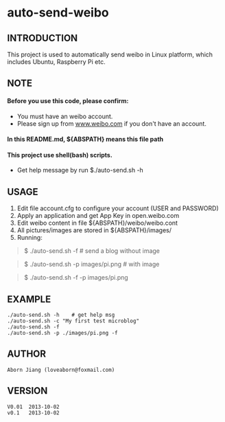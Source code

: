 auto-send-weibo
===============

## INTRODUCTION

This project is used to automatically send weibo in Linux 
platform, which includes Ubuntu, Raspberry Pi etc.

## NOTE
#### Before you use this code, please confirm:
* You must have an weibo account. 
* Please sign up from www.weibo.com if you don't have an account.

#### In this README.md, ${ABSPATH} means this file path

#### This project use shell(bash) scripts.
* Get help message by run $./auto-send.sh -h

## USAGE
1. Edit file account.cfg to configure your account (USER and PASSWORD)
2. Apply an application and get App Key in open.weibo.com
3. Edit weibo content in file ${ABSPATH}/weibo/weibo.cont
4. All pictures/images are stored in ${ABSPATH}/images/
5. Running: 

> $ ./auto-send.sh -f                # send a blog without image

> $ ./auto-send.sh -p images/pi.png  # with image

> $ ./auto-send.sh -f -p images/pi.png 

## EXAMPLE
	./auto-send.sh -h    # get help msg
    ./auto-send.sh -c "My first test microblog"
    ./auto-send.sh -f 
    ./auto-send.sh -p ./images/pi.png -f


## AUTHOR
    Aborn Jiang (loveaborn@foxmail.com)

## VERSION
    V0.01  2013-10-02
    v0.1   2013-10-02
